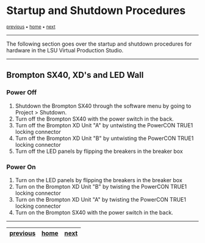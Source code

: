 # Startup and Shutdown Procedures

<sub>[previous](../) • [home](../) • [next](../)</sub>

---

The following section goes over the startup and shutdown procedures for hardware in the LSU Virtual Production Studio.

---

## Brompton SX40, XD's and LED Wall

### Power Off
1. Shutdown the Brompton SX40 through the software menu by going to Project > Shutdown.
2. Turn off the Brompton SX40 with the power switch in the back.
3. Turn off the Brompton XD Unit "A" by untwisting the PowerCON TRUE1 locking connector
4. Turn off the Brompton XD Unit "B" by untwisting the PowerCON TRUE1 locking connector
5. Turn off the LED panels by flipping the breakers in the breaker box

### Power On
1. Turn on the LED panels by flipping the breakers in the breaker box
2. Turn on the Brompton XD Unit "B" by twisting the PowerCON TRUE1 locking connector
3. Turn on the Brompton XD Unit "A" by twisting the PowerCON TRUE1 locking connector
4. Turn on the Brompton SX40 with the power switch in the back.

---

| [previous](../)| [home](../) | [next](../)|
|---|---|---|

